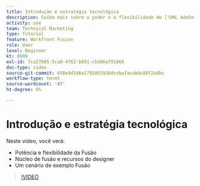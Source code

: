 ```yaml
---
title: Introdução e estratégia tecnológica
description: Saiba mais sobre o poder e a flexibilidade do [!DNL Adobe Workfront Fusion], os recursos do Fusion Core e do designer e um cenário de exemplo Fusion.
activity: use
team: Technical Marketing
type: Tutorial
feature: Workfront Fusion
role: User
level: Beginner
kt: 8999
exl-id: 7ca27805-5ca8-4f62-b691-cbdd6a791060
doc-type: video
source-git-commit: 650e4d346e1792863930dcebafacab4c88f2a8bc
workflow-type: tm+mt
source-wordcount: '47'
ht-degree: 0%

---
```


# Introdução e estratégia tecnológica

Neste vídeo, você verá:

* Potência e flexibilidade da Fusão
* Núcleo de fusão e recursos do designer
* Um cenário de exemplo Fusão

>[!VIDEO](https://video.tv.adobe.com/v/335259/?quality=12&learn=on)
